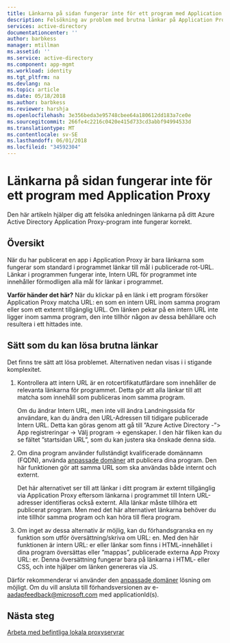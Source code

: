 ```yaml
---
title: Länkarna på sidan fungerar inte för ett program med Application Proxy | Microsoft Docs
description: Felsökning av problem med brutna länkar på Application Proxy-program som du har integrerat med Azure AD
services: active-directory
documentationcenter: ''
author: barbkess
manager: mtillman
ms.assetid: ''
ms.service: active-directory
ms.component: app-mgmt
ms.workload: identity
ms.tgt_pltfrm: na
ms.devlang: na
ms.topic: article
ms.date: 05/18/2018
ms.author: barbkess
ms.reviewer: harshja
ms.openlocfilehash: 3e356beda3e95748cbee64a180612dd183a7ce0e
ms.sourcegitcommit: 266fe4c2216c0420e415d733cd3abbf94994533d
ms.translationtype: MT
ms.contentlocale: sv-SE
ms.lasthandoff: 06/01/2018
ms.locfileid: "34592304"
---
```

# <a name="links-on-the-page-dont-work-for-an-application-proxy-application"></a>Länkarna på sidan fungerar inte för ett program med Application Proxy

Den här artikeln hjälper dig att felsöka anledningen länkarna på ditt Azure Active Directory Application Proxy-program inte fungerar korrekt.

## <a name="overview"></a>Översikt 
När du har publicerat en app i Application Proxy är bara länkarna som fungerar som standard i programmet länkar till mål i publicerade rot-URL. Länkar i programmen fungerar inte, Intern URL för programmet inte innehåller förmodligen alla mål för länkar i programmet.

**Varför händer det här?** När du klickar på en länk i ett program försöker Application Proxy matcha URL: en som en intern URL inom samma program eller som ett externt tillgänglig URL. Om länken pekar på en intern URL inte ligger inom samma program, den inte tillhör någon av dessa behållare och resultera i ett hittades inte.

## <a name="ways-you-can-resolve-broken-links"></a>Sätt som du kan lösa brutna länkar

Det finns tre sätt att lösa problemet. Alternativen nedan visas i i stigande komplexitet.

1.  Kontrollera att intern URL är en rotcertifikatutfärdare som innehåller de relevanta länkarna för programmet. Detta gör att alla länkar till att matcha som innehåll som publiceras inom samma program.

    Om du ändrar Intern URL, men inte vill ändra Landningssida för användare, kan du ändra den URL-Adressen till tidigare publicerade Intern URL. Detta kan göras genom att gå till ”Azure Active Directory -”&gt; App registreringar -&gt; Välj program -&gt; egenskaper. I den här fliken kan du se fältet ”startsidan URL”, som du kan justera ska önskade denna sida.

2.  Om dina program använder fullständigt kvalificerade domännamn (FQDN), använda [anpassade domäner](manage-apps/application-proxy-configure-custom-domain.md) att publicera dina program. Den här funktionen gör att samma URL som ska användas både internt och externt.

    Det här alternativet ser till att länkar i ditt program är externt tillgänglig via Application Proxy eftersom länkarna i programmet till Intern URL-adresser identifieras också externt. Alla länkar måste tillhöra ett publicerat program. Men med det här alternativet länkarna behöver du inte tillhör samma program och kan höra till flera program.

3.  Om inget av dessa alternativ är möjlig, kan du förhandsgranska en ny funktion som utför översättning/skriva om URL: en. Med den här funktionen är intern URL: er eller länkar som finns i HTML-innehållet i dina program översättas eller ”mappas”, publicerade externa App Proxy URL: er. Denna översättning fungerar bara på länkarna i HTML- eller CSS, och inte hjälper om länken genereras via JS. 

Därför rekommenderar vi använder den [anpassade domäner](manage-apps/application-proxy-configure-custom-domain.md) lösning om möjligt. Om du vill ansluta till förhandsversionen av e- <aadapfeedback@microsoft.com> med applicationId(s).

## <a name="next-steps"></a>Nästa steg
[Arbeta med befintliga lokala proxyservrar](manage-apps/application-proxy-configure-connectors-with-proxy-servers.md)


